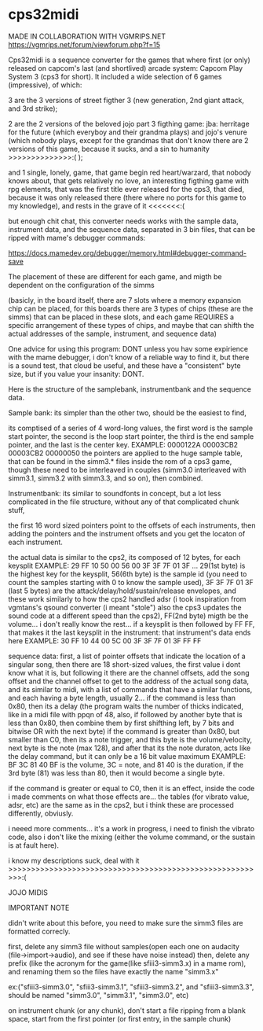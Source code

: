 # cps32midi
MADE IN COLLABORATION WITH VGMRIPS.NET https://vgmrips.net/forum/viewforum.php?f=15

Cps32midi is a sequence converter for the games that where first (or only) released on capcom's last (and shortlived) arcade system:
Capcom Play System 3 (cps3 for short).
It included a wide selection of 6 games (impressive), of which:

3 are the 3 versions of street figther 3 (new generation, 2nd giant attack, and 3rd strike);

2 are the 2 versions of the beloved jojo part 3 figthing game: 
         jba: herritage for the future (which everyboy and their grandma plays)
         and jojo's venure (which nobody plays, except for the grandmas that don't know there are 2 versions of this game, because it sucks, 
         and a sin to humanity >>>>>>>>>>>>>>:(    );

and 1 single, lonely, game, that game begin red heart/warzard, that nobody knows about, that gets relatively no love, 
an interesting figthing game with rpg elements, 
that was the first title ever released for the cps3, that died, 
because it was only released there (there where no ports for this game to my knowledge), 
and rests in the grave of it <<<<<<<:(

but enough chit chat, this converter needs works with the sample data, instrument data, and the sequence data, separated in 3 bin files, that can be ripped with mame's debugger commands:

https://docs.mamedev.org/debugger/memory.html#debugger-command-save

The placement of these are different for each game, and migth be dependent on the configuration of the simms 

(basicly, in the board itself, there are 7 slots where a memory expansion chip can be placed, for this boards there are 3 types of chips (these are the simms) that can be placed in these slots, and each game REQUIRES a specific arrangement of these types of chips, and maybe that can shifth the actual addresses of the sample, instrument, and sequence data)

One advice for using this program: DONT
unless you hav some expirience with the mame debugger, i don't know of a reliable way to find it, but there is a sound test, that cloud be useful, and these have a "consistent" byte size, but if you value your insanity: DONT.

Here is the structure of the samplebank, instrumentbank and the sequence data.

Sample bank:
its simpler than the other two, should be the easiest to find, 

its comptised of a series of 4 word-long values,
the first word is the sample start pointer, the second is the loop start pointer, the third is the end sample pointer, and the last is the center key.
EXAMPLE: 0000122A 00003CB2 00003CB2 00000050
the pointers are applied to the huge sample table, that can be found in the simm3.* files inside the rom of a cps3 game, though these need to be interleaved in couples (simm3.0 interleaved with simm3.1, simm3.2 with simm3.3, and so on), then combined.

Instrumentbank:
its similar to soundfonts in concept, but a lot less complicated in the file structure, without any of that complicated chunk stuff,

the first 16 word sized pointers point to the offsets of each instruments, then adding the pointers and the instrument offsets and you get the locaton of each instrument.

the actual data is similar to the cps2, its composed of 12 bytes, for each keysplit
EXAMPLE: 29 FF 10 50 00 56 00 3F 3F 7F 01 3F ...
29(1st byte) is the highest key for the keysplit, 56(6th byte) is the sample id 
(you need to count the samples starting with 0 to know the sample used), 3F 3F 7F 01 3F (last 5 bytes) are the attack/delay/hold/sustain/release envelopes, and these work similarly to how the cps2 handled adsr (i took inspiration from vgmtans's qsound converter (i meant "stole") 
also the cps3 updates the sound code at a different speed than the cps2), FF(2nd byte) migth be the volume... i don't really know the rest...
if a keysplit is then followed by FF FF, that makes it the last keysplit in the instrument: that instrument's data ends here
EXAMPLE: 30 FF 10 44 00 5C 00 3F 3F 7F 01 3F FF FF

sequence data:
first, a list of pointer offsets that indicate the location of a singular song, then there are 18 short-sized values, 
the first value i dont know what it is, but following it there are the channel offsets, add the song offset and the channel offset to get to the address of the actual song data, 
and its similar to midi, with a list of commands that have a similar functions, and each having a byte length, usually 2...
if the command is less than 0x80, then its a delay 
(the program waits the number of thicks indicated, like in a midi file with ppqn of 48, also, if followed by another byte that is less than 0x80, then combine them by first shifthing left, by 7 bits and bitwise OR with the next byte)
if the command is greater than 0x80, but smaller than C0, then its a note trigger, and this byte is the volume/velocity, next byte is the note (max 128), 
and after that its the note duraton, acts like the delay command, but it can only be a 16 bit value maximum
EXAMPLE: BF 3C 81 40
BF is the volume, 3C = note, and 81 40 is the duration, if the 3rd byte (81) was less than 80,  then it would become a single byte.

if the command is greater or equal to C0, then it is an effect, inside the code i made comments on what those effects are...
the tables (for vibrato value, adsr, etc) are the same as in the cps2, but i think these are processed differently, obviusly.


i neeed more comments...
it's a work in progress, i need to finish the vibrato code, also i don't like the mixing (either the volume command, or the sustain is at fault here).

i know my descriptions suck, 
deal  with it >>>>>>>>>>>>>>>>>>>>>>>>>>>>>>>>>>>>>>>>>>>>>>>>>>>>>>>>>:(

JOJO MIDIS















IMPORTANT NOTE

didn't write about this before, you need to make sure the simm3 files are formatted correcly.

first, delete any simm3 file without samples(open each one on audacity (file->import->audio), and see if these have noise instead)
then, delete any prefix (like the acronym for the game(like sfiii3-simm3.x) in a mame rom), and renaming them so the files have exactly the  name "simm3.x"


ex:("sfiii3-simm3.0", "sfiii3-simm3.1", "sfiii3-simm3.2", and "sfiii3-simm3.3", should be named "simm3.0", "simm3.1", "simm3.0", etc)


on instrument chunk (or any chunk), don't start a file ripping from a blank space, start from the first pointer (or first entry, in the sample chunk)
